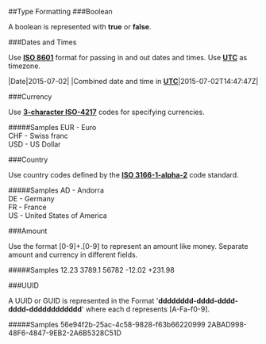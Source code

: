 ##Type Formatting
###Boolean

A boolean is represented with **true** or **false**.

###Dates and Times

Use [**ISO 8601**](http://en.wikipedia.org/wiki/ISO_8601) format for passing in and out dates and times. Use [**UTC**](https://en.wikipedia.org/wiki/UTC) as timezone.

|Date|2015-07-02| 
|Combined date and time in [**UTC**](https://en.wikipedia.org/wiki/UTC)|2015-07-02T14:47:47Z|
 

###Currency

Use [**3-character ISO-4217**](http://en.wikipedia.org/wiki/ISO_4217#Active_codes) codes for specifying currencies.

#####Samples
	 EUR - Euro  
	 CHF - Swiss franc  
	 USD - US Dollar  

###Country

Use country codes defined by the [**ISO 3166-1-alpha-2**](https://en.wikipedia.org/wiki/ISO_3166-1_alpha-2) code standard.

#####Samples
	 AD - Andorra  
	 DE - Germany  
	 FR - France  
	 US - United States of America  

###Amount

Use the format [0-9]+.[0-9] to represent an amount like money.
Separate amount and currency in different fields.

#####Samples
	     12.23
	   3789.1
	  56782
	    -12.02
	   +231.98 

###UUID

A UUID or GUID is represented in the Format  '**dddddddd-dddd-dddd-dddd-dddddddddddd**' where each d represents [A-Fa-f0-9].

#####Samples
	 56e94f2b-25ac-4c58-9828-f63b66220999
	 2ABAD998-48F6-4847-9EB2-2A6B5328C51D

 
